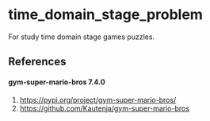 # time_domain_stage_problem
For study time domain stage games puzzles.


## References ##

#### gym-super-mario-bros 7.4.0 ####

1. https://pypi.org/project/gym-super-mario-bros/
2. https://github.com/Kautenja/gym-super-mario-bros
